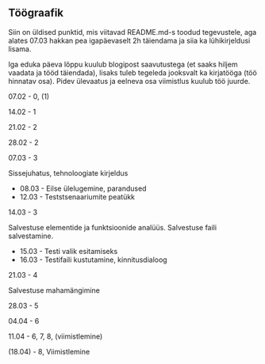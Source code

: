 ## Töögraafik

Siin on üldised punktid, mis viitavad README.md-s toodud tegevustele, aga alates 07.03 hakkan pea igapäevaselt 2h täiendama ja siia ka lühikirjeldusi lisama.

Iga eduka päeva lõppu kuulub blogipost saavutustega (et saaks hiljem vaadata ja tööd täiendada), lisaks
tuleb tegeleda jooksvalt ka kirjatööga (töö hinnatav osa). Pidev ülevaatus ja eelneva osa viimistlus kuulub töö juurde.

07.02 - 0, (1)

14.02 - 1

21.02 - 2

28.02 - 2

07.03 - 3

Sissejuhatus, tehnoloogiate kirjeldus
* 08.03 - Eilse ülelugemine, parandused
* 12.03 - Teststsenaariumite peatükk

14.03 - 3

Salvestuse elementide ja funktsioonide analüüs. Salvestuse faili salvestamine.
* 15.03 - Testi valik esitamiseks
* 16.03 - Testifaili kustutamine, kinnitusdialoog

21.03 - 4

Salvestuse mahamängimine

28.03 - 5

04.04 - 6

11.04 - 6, 7, 8, (viimistlemine)

(18.04) - 8, Viimistlemine
